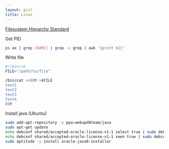 ```yaml
---
layout: gist
title: Linux
---
```



[Filesystem Hierarchy Standard](http://refspecs.linuxfoundation.org/FHS_2.3/fhs-2.3.html)

Get PID
```sh
ps ax | grep [NAME] | grep -v grep | awk '{print $1}'
```

Write file 
```sh
#!/bin/sh
FILE="/path/to/file"

/bin/cat <<EOM >$FILE
text1
text2
text3
text4
EOM
```

Install java (Ubuntu)
```sh
sudo add-apt-repository -y ppa:webupd8team/java
sudo apt-get update
echo debconf shared/accepted-oracle-license-v1-1 select true | sudo debconf-set-selections
echo debconf shared/accepted-oracle-license-v1-1 seen true | sudo debconf-set-selections
sudo aptitude -y install oracle-java8-installer
```
